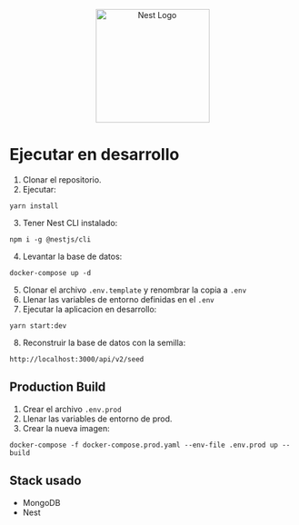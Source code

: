 <p align="center">
  <a href="http://nestjs.com/" target="blank"><img src="https://nestjs.com/img/logo-small.svg" width="200" alt="Nest Logo" /></a>
</p>

# Ejecutar en desarrollo

1. Clonar el repositorio.
2. Ejecutar:
```
yarn install
```
3. Tener Nest CLI instalado:
```
npm i -g @nestjs/cli
```
4. Levantar la base de datos:
```
docker-compose up -d
```
5.  Clonar el archivo ```.env.template``` y renombrar la copia a ```.env``` 
6. Llenar las variables de entorno definidas en el ```.env```
7. Ejecutar la aplicacion en desarrollo:
```
yarn start:dev
```
8. Reconstruir la base de datos con la semilla:
```
http://localhost:3000/api/v2/seed
```

## Production Build 
1. Crear el archivo ```.env.prod```
2. Llenar las variables de entorno de prod.
3. Crear la nueva imagen:
```
docker-compose -f docker-compose.prod.yaml --env-file .env.prod up --build
```

## Stack usado

* MongoDB
* Nest
